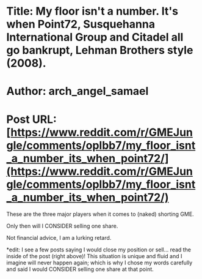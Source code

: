 # Title: My floor isn't a number. It's when Point72, Susquehanna International Group and Citadel all go bankrupt, Lehman Brothers style (2008).
# Author: arch_angel_samael
# Post URL: [https://www.reddit.com/r/GMEJungle/comments/oplbb7/my_floor_isnt_a_number_its_when_point72/](https://www.reddit.com/r/GMEJungle/comments/oplbb7/my_floor_isnt_a_number_its_when_point72/)


These are the three major players when it comes to (naked) shorting GME.

Only then will I CONSIDER selling one share. 

Not financial advice, I am a lurking retard.


*edit: I see a few posts saying I would close my position or sell... read the inside of the post (right above)! This situation is unique and fluid and I imagine will never happen again; which is why I chose my words carefully and said I would CONSIDER selling one share at that point.
